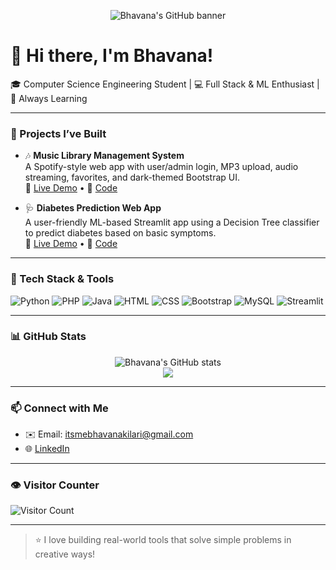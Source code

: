 <p align="center">
  <img src="https://capsule-render.vercel.app/api?type=waving&color=gradient&height=200&section=header&text=Hi%20I'm%20Bhavana%20🚀&fontSize=40&fontAlignY=40&desc=Welcome%20to%20my%20GitHub%20Portfolio&descAlignY=60&animation=fadeIn" alt="Bhavana's GitHub banner"/>
</p>

# 👋 Hi there, I'm Bhavana!

🎓 Computer Science Engineering Student | 💻 Full Stack & ML Enthusiast | 🌱 Always Learning

---

### 💼 Projects I’ve Built

- 🎶 **Music Library Management System**  
  A Spotify-style web app with user/admin login, MP3 upload, audio streaming, favorites, and dark-themed Bootstrap UI.  
  🔗 [Live Demo](#) • 🧠 [Code](#)

- 🩺 **Diabetes Prediction Web App**  
  A user-friendly ML-based Streamlit app using a Decision Tree classifier to predict diabetes based on basic symptoms.  
  🔗 [Live Demo](#) • 🧠 [Code](#)

---

### 🚀 Tech Stack & Tools

![Python](https://img.shields.io/badge/-Python-3776AB?style=flat&logo=python&logoColor=white)
![PHP](https://img.shields.io/badge/-PHP-777BB4?style=flat&logo=php&logoColor=white)
![Java](https://img.shields.io/badge/-Java-007396?style=flat&logo=java&logoColor=white)
![HTML](https://img.shields.io/badge/-HTML5-E34F26?style=flat&logo=html5&logoColor=white)
![CSS](https://img.shields.io/badge/-CSS3-1572B6?style=flat&logo=css3&logoColor=white)
![Bootstrap](https://img.shields.io/badge/-Bootstrap-563D7C?style=flat&logo=bootstrap&logoColor=white)
![MySQL](https://img.shields.io/badge/-MySQL-4479A1?style=flat&logo=mysql&logoColor=white)
![Streamlit](https://img.shields.io/badge/-Streamlit-FF4B4B?style=flat&logo=streamlit&logoColor=white)

---

### 📊 GitHub Stats

<p align="center">
  <img src="https://github-readme-stats.vercel.app/api?username=bhavanakilari&show_icons=true&theme=radical" alt="Bhavana's GitHub stats" />
  <br>
  <img src="https://github-readme-stats.vercel.app/api/top-langs/?username=bhavanakilari&layout=compact&theme=radical" />
</p>

---

### 📫 Connect with Me

- ✉️ Email: [itsmebhavanakilari@gmail.com](mailto:itsmebhavanakilari@gmail.com)  
- 🌐 [LinkedIn](https://www.linkedin.com/in/bhavana-kilari)

---

### 👁️ Visitor Counter

![Visitor Count](https://komarev.com/ghpvc/?username=bhavanakilari&color=blue)

---

> ⭐ I love building real-world tools that solve simple problems in creative ways!
